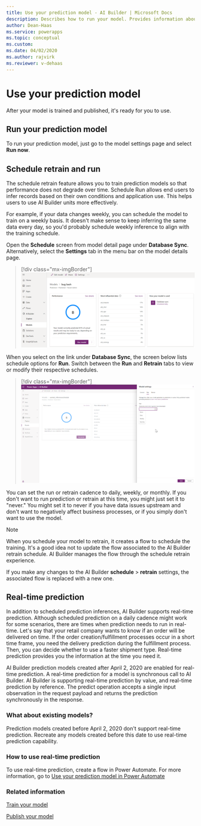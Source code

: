 ```yaml
---
title: Use your prediction model - AI Builder | Microsoft Docs
description: Describes how to run your model. Provides information about the schedule feature, which allows you to automatically retrain and run your prediction model at the cadence you choose. 
author: Dean-Haas
ms.service: powerapps
ms.topic: conceptual
ms.custom: 
ms.date: 04/02/2020
ms.author: rajvirk
ms.reviewer: v-dehaas
---
```


# Use your prediction model

After your model is trained and published, it's ready for you to use. 

<a name="prediction-run"></a>

## Run your prediction model

To run your prediction model, just go to the model settings page and select **Run now**.

## Schedule retrain and run

The schedule retrain feature allows you to train prediction models so that performance does not degrade over time. Schedule Run allows end users to infer records based on their own conditions and application use. This helps users to use AI Builder units more effectively.

For example, if your data changes weekly, you can schedule the model to train on a weekly basis. It doesn't make sense to keep inferring the same data every day, so you'd probably schedule weekly inference to align with the training schedule.

Open the **Schedule** screen from model detail page under **Database Sync**. Alternatively, select the **Settings** tab in the menu bar on the model details page.

> [!div class="mx-imgBorder"]
> ![Schedule screen](media/schedule-screen.png "Schedule screen")

When you select on the link under **Database Sync**, the screen below lists schedule options for **Run**. Switch between the **Run** and **Retrain** tabs to view or modify their respective schedules.

> [!div class="mx-imgBorder"]
> ![elect schedule cadence](media/schedule-cadence.png "Select schedule cadence")

You can set the run or retrain cadence to daily, weekly, or monthly. If you don't want to run prediction or retrain at this time, you might just set it to "never." You might set it to never if you have data issues upstream and don't want to negatively affect<!--Via Writing Style Guide.--> business processes, or if you simply<!--Suggested.--> don't want to use the model.

> [!NOTE]  
> When you schedule your model to retrain, it creates a flow to schedule the training. It's a good idea not to update the flow associated to the AI Builder retrain schedule. AI Builder manages the flow through the schedule retrain experience.

If you make any changes to the AI Builder **schedule** > **retrain** settings, the associated flow is replaced with a new one.

## Real-time prediction

In addition to scheduled prediction inferences, AI Builder supports real-time prediction. Although scheduled prediction on a daily cadence might work for some scenarios, there are times when prediction needs to run in real-time. Let's say that your retail company wants to know if an order will be delivered on time. If the order creation/fulfillment processes occur in a short time frame, you need the delivery prediction during the fulfillment process. Then, you can decide whether to use a faster shipment type. Real-time prediction provides you the information at the time you need it.

AI Builder prediction models created after April 2, 2020 are enabled for real-time prediction. A real-time prediction for a model is synchronous call to AI Builder. AI Builder is supporting real-time prediction by value, and real-time prediction by reference. The predict operation accepts a single input observation in the request payload and returns the prediction synchronously in the response.

### What about existing models?

Prediction models created before April 2, 2020 don't support real-time prediction. Recreate any models created before this date to use real-time prediction capability.

### How to use real-time prediction

To use real-time prediction, create a flow in Power Automate. For more information, go to [Use your prediction model in Power Automate](prediction-pwr-automate.md)

### Related information

[Train your model](train-model.md)

[Publish your model](publish-model.md)
